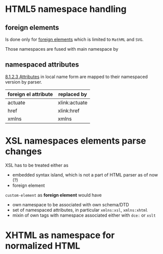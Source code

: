 # HTML5 namespace handling
## foreign elements
Is done only for [foreign elements](https://www.w3.org/TR/2011/WD-html5-20110525/syntax.html#foreign-elements) 
which is limited to `MathML` and `SVG`. 

Those namespaces are fused with main namespace by 

## namespaced attributes
[8.1.2.3 Attributes](https://www.w3.org/TR/2011/WD-html5-20110525/syntax.html#attributes-0)
in local name form are mapped to their namespaced version by parser.

| foreign el attribute | replaced by   |
|----------------------|---------------|
| actuate              | xlink:actuate |
| href                 | xlink:href    |
| xmlns                | xmlns         |

# XSL namespaces elements parse changes
XSL has to be treated either as 
* embedded syntax island, which is not a part of HTML parser as of now (?)
* foreign element 

`custom-element` as **foreign element** would have 
* own namespace to be associated with own schema/DTD
* set of namespaced attributes, in particular `xmlns:xsl`, `xmlns:xhtml`
* mixin of own tags with namespace associated either with `dce:` or `xslt` 

# XHTML as namespace for normalized HTML 